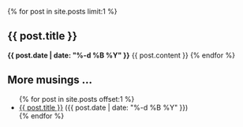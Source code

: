 {% for post in site.posts limit:1 %}
  <h2>{{ post.title }}</h2>
  <span><strong>{{ post.date | date: "%-d %B %Y" }}</strong></span>
  {{ post.content }}
{% endfor %}

<h2>More musings ...</h2>
<ul>
  {% for post in site.posts offset:1 %}
    <li>
      <a href="{{ post.url }}">{{ post.title }}</a> ({{ post.date | date: "%-d %B %Y" }})
    </li>
  {% endfor %}
</ul>